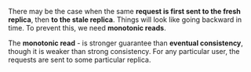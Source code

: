 There may be the case when the same **request is first sent to the fresh replica**, then **to the stale replica**. Things will look like going backward in time. To prevent this, we need **monotonic reads**.

The **monotonic read** - is stronger guarantee than **eventual consistency**, though it is weaker than strong consistency. For any particular user, 
the requests are sent to some particular replica.
